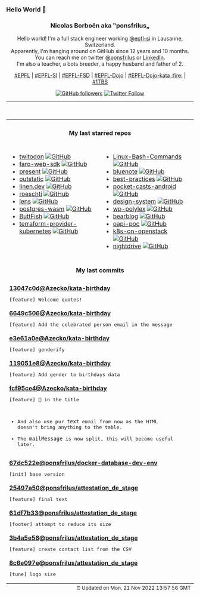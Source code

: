 ### Hello World 👋

<p align="center">
  <!-- use https://avatars.githubusercontent.com/u/176002?v=4 for your default github picture 
  <img src="https://raw.githubusercontent.com/ponsfrilus/ponsfrilus/master/img/ponsfrilus.png" title="Nicolas Borboën aka ‟ponsfrilus„" alt="Nicolas Borboën aka ‟ponsfrilus„" /> -->
  <h3 align="center">
    Nicolas Borboën aka ‟ponsfrilus„
  </h3>
  <p align="center">
    Hello world! I'm a full stack engineer working <a href="https://github.com/epfl-si">@epfl-si</a> in Lausanne, Switzerland.
    <br />Apparently, I'm hanging around on GitHub since 12 years and 10 months.
    <br />You can reach me on twitter <a href="https://twitter.com/ponsfrilus">@ponsfrilus</a> or <a href="http://linkedin.com/in/nicolasborboen">LinkedIn</a>.
    <br />I'm also a teacher, a bots breeder, a happy husband and father of 2.
  </p>
  <p align="center">
    <a href="https://www.epfl.ch">#EPFL</a> | 
    <a href="https://github.com/epfl-si/">#EPFL-SI</a> | 
    <a href="https://github.com/epfl-fsd">#EPFL-FSD</a> | 
    <a href="https://github.com/topics/epfl-dojo">#EPFL-Dojo</a> | 
    <a href="https://github.com/topics/epfl-dojo-kata">#EPFL-Dojo-kata :fire:</a> | 
    <a href="https://en.wikipedia.org/wiki/Indentation_style#Variant:_1TBS_(OTBS)">#1TBS</a>
  </p>
  <p align="center">
    <a href="https://github.com/ponsfrilus"><img alt="GitHub followers" src="https://img.shields.io/github/followers/ponsfrilus?label=Follow%20me%20on%20github&style=social"></a>
    <a href="https://twitter.com/ponsfrilus"><img alt="Twitter Follow" src="https://img.shields.io/twitter/follow/ponsfrilus?label=follow%20me%20on%20twitter&style=social"></a>
  </p>
  </p><hr><table align="center">
<tr>
<td colspan="2" align="center"><h4>My last starred repos</h4></td>
</tr>
<tr>
<td valign="top">
<ul>
<li>
<a href="https://github.com/diddledani/twitodon" title="Twitter to Mastodon account mapping service to aid migration away from Twitter without losing all your followed friends" target="_blank">twitodon</a>&nbsp;<a href="https://github.com/diddledani/twitodon" title="Twitter to Mastodon account mapping service to aid migration away from Twitter without losing all your followed friends" target="_blank"><img src="https://img.shields.io/github/stars/diddledani/twitodon?style=social" alt="GitHub"></a>
</li>
<li>
<a href="https://github.com/grafana/faro-web-sdk" title="The Grafana Faro Web SDK, part of the Grafana Faro project, is a highly configurable web SDK for real user monitoring (RUM) that instruments browser frontend applications to capture observability signals. Frontend telemetry can then be correlated with backend and infrastructure data for full-stack observability." target="_blank">faro-web-sdk</a>&nbsp;<a href="https://github.com/grafana/faro-web-sdk" title="The Grafana Faro Web SDK, part of the Grafana Faro project, is a highly configurable web SDK for real user monitoring (RUM) that instruments browser frontend applications to capture observability signals. Frontend telemetry can then be correlated with backend and infrastructure data for full-stack observability." target="_blank"><img src="https://img.shields.io/github/stars/grafana/faro-web-sdk?style=social" alt="GitHub"></a>
</li>
<li>
<a href="https://github.com/vinayak-mehta/present" title="A terminal-based presentation tool with colors and effects." target="_blank">present</a>&nbsp;<a href="https://github.com/vinayak-mehta/present" title="A terminal-based presentation tool with colors and effects." target="_blank"><img src="https://img.shields.io/github/stars/vinayak-mehta/present?style=social" alt="GitHub"></a>
</li>
<li>
<a href="https://github.com/avitorio/outstatic" title="Outstatic - A static CMS for Next.js" target="_blank">outstatic</a>&nbsp;<a href="https://github.com/avitorio/outstatic" title="Outstatic - A static CMS for Next.js" target="_blank"><img src="https://img.shields.io/github/stars/avitorio/outstatic?style=social" alt="GitHub"></a>
</li>
<li>
<a href="https://github.com/Linen-dev/linen.dev" title="Google-searchable Slack alternative for Communities" target="_blank">linen.dev</a>&nbsp;<a href="https://github.com/Linen-dev/linen.dev" title="Google-searchable Slack alternative for Communities" target="_blank"><img src="https://img.shields.io/github/stars/Linen-dev/linen.dev?style=social" alt="GitHub"></a>
</li>
<li>
<a href="https://github.com/Georg-code/roeschti" title="Rust programming, in Swissgerman" target="_blank">roeschti</a>&nbsp;<a href="https://github.com/Georg-code/roeschti" title="Rust programming, in Swissgerman" target="_blank"><img src="https://img.shields.io/github/stars/Georg-code/roeschti?style=social" alt="GitHub"></a>
</li>
<li>
<a href="https://github.com/lensapp/lens" title="Lens - The way the world runs Kubernetes" target="_blank">lens</a>&nbsp;<a href="https://github.com/lensapp/lens" title="Lens - The way the world runs Kubernetes" target="_blank"><img src="https://img.shields.io/github/stars/lensapp/lens?style=social" alt="GitHub"></a>
</li>
<li>
<a href="https://github.com/snaplet/postgres-wasm" title="A PostgresQL server running in your browser" target="_blank">postgres-wasm</a>&nbsp;<a href="https://github.com/snaplet/postgres-wasm" title="A PostgresQL server running in your browser" target="_blank"><img src="https://img.shields.io/github/stars/snaplet/postgres-wasm?style=social" alt="GitHub"></a>
</li>
<li>
<a href="https://github.com/RonSijm/ButtFish" title="Effortlessly transmitting Morse Code of chess moves to your butthole 💝" target="_blank">ButtFish</a>&nbsp;<a href="https://github.com/RonSijm/ButtFish" title="Effortlessly transmitting Morse Code of chess moves to your butthole 💝" target="_blank"><img src="https://img.shields.io/github/stars/RonSijm/ButtFish?style=social" alt="GitHub"></a>
</li>
<li>
<a href="https://github.com/hashicorp/terraform-provider-kubernetes" title="Terraform Kubernetes provider" target="_blank">terraform-provider-kubernetes</a>&nbsp;<a href="https://github.com/hashicorp/terraform-provider-kubernetes" title="Terraform Kubernetes provider" target="_blank"><img src="https://img.shields.io/github/stars/hashicorp/terraform-provider-kubernetes?style=social" alt="GitHub"></a>
</li>
</ul>
<img width="450" height="1" /></td>
<td valign="top">
<ul>
<li>
<a href="https://github.com/trinib/Linux-Bash-Commands" title=":godmode: Ultimate list of Linux bash commands, cheatsheet and resources" target="_blank">Linux-Bash-Commands</a>&nbsp;<a href="https://github.com/trinib/Linux-Bash-Commands" title=":godmode: Ultimate list of Linux bash commands, cheatsheet and resources" target="_blank"><img src="https://img.shields.io/github/stars/trinib/Linux-Bash-Commands?style=social" alt="GitHub"></a>
</li>
<li>
<a href="https://github.com/xentenza/bluenote" title="Data visualization of Blue Note Records from 1939 to 2007." target="_blank">bluenote</a>&nbsp;<a href="https://github.com/xentenza/bluenote" title="Data visualization of Blue Note Records from 1939 to 2007." target="_blank"><img src="https://img.shields.io/github/stars/xentenza/bluenote?style=social" alt="GitHub"></a>
</li>
<li>
<a href="https://github.com/cnumr/best-practices" title="115 Web Ecodesign Best Practices" target="_blank">best-practices</a>&nbsp;<a href="https://github.com/cnumr/best-practices" title="115 Web Ecodesign Best Practices" target="_blank"><img src="https://img.shields.io/github/stars/cnumr/best-practices?style=social" alt="GitHub"></a>
</li>
<li>
<a href="https://github.com/Automattic/pocket-casts-android" title="Pocket Casts Android 🎧" target="_blank">pocket-casts-android</a>&nbsp;<a href="https://github.com/Automattic/pocket-casts-android" title="Pocket Casts Android 🎧" target="_blank"><img src="https://img.shields.io/github/stars/Automattic/pocket-casts-android?style=social" alt="GitHub"></a>
</li>
<li>
<a href="https://github.com/swisspost/design-system" title="The Swiss Post Design System pattern library for a consistent and accessible user experience across the web platform." target="_blank">design-system</a>&nbsp;<a href="https://github.com/swisspost/design-system" title="The Swiss Post Design System pattern library for a consistent and accessible user experience across the web platform." target="_blank"><img src="https://img.shields.io/github/stars/swisspost/design-system?style=social" alt="GitHub"></a>
</li>
<li>
<a href="https://github.com/epfl-si/wp-polylex" title="Manage and serve the list of EPFL lexes" target="_blank">wp-polylex</a>&nbsp;<a href="https://github.com/epfl-si/wp-polylex" title="Manage and serve the list of EPFL lexes" target="_blank"><img src="https://img.shields.io/github/stars/epfl-si/wp-polylex?style=social" alt="GitHub"></a>
</li>
<li>
<a href="https://github.com/HermanMartinus/bearblog" title="Free, no-nonsense, super fast blogging." target="_blank">bearblog</a>&nbsp;<a href="https://github.com/HermanMartinus/bearblog" title="Free, no-nonsense, super fast blogging." target="_blank"><img src="https://img.shields.io/github/stars/HermanMartinus/bearblog?style=social" alt="GitHub"></a>
</li>
<li>
<a href="https://github.com/camptocamp/oapi-poc" title="OGC API & STAC - Proof of Concept" target="_blank">oapi-poc</a>&nbsp;<a href="https://github.com/camptocamp/oapi-poc" title="OGC API & STAC - Proof of Concept" target="_blank"><img src="https://img.shields.io/github/stars/camptocamp/oapi-poc?style=social" alt="GitHub"></a>
</li>
<li>
<a href="https://github.com/infraly/k8s-on-openstack" title="An opinionated way to deploy a Kubernetes cluster on top of an OpenStack cloud." target="_blank">k8s-on-openstack</a>&nbsp;<a href="https://github.com/infraly/k8s-on-openstack" title="An opinionated way to deploy a Kubernetes cluster on top of an OpenStack cloud." target="_blank"><img src="https://img.shields.io/github/stars/infraly/k8s-on-openstack?style=social" alt="GitHub"></a>
</li>
<li>
<a href="https://github.com/jes/nightdrive" title="Night-time driving simulation" target="_blank">nightdrive</a>&nbsp;<a href="https://github.com/jes/nightdrive" title="Night-time driving simulation" target="_blank"><img src="https://img.shields.io/github/stars/jes/nightdrive?style=social" alt="GitHub"></a>
</li>
</ul>
<img width="450" height="1" /></td>
</tr>
<tr>
<td colspan="2" align="center"><h4>My last commits</h4></td>
</tr>
<tr>
        <td colspan="2">
          <div><strong><a href="https://api.github.com/repos/Azecko/kata-birthday/commits/13047c0defa4780f839dee8a3afcd56ca4d0762f" title="2022-11-09T13:27:10.000+01:00" target="_blank">13047c0d</a><a href="https://github.com/Azecko">@Azecko</a><a href="https://github.com/Azecko/kata-birthday" title="Kata-birthday from @epfl-dojo">/kata-birthday</a></strong></div>
          <pre>[feature] Welcome quotes!</pre>
        </td>
        </tr><tr>
        <td colspan="2">
          <div><strong><a href="https://api.github.com/repos/Azecko/kata-birthday/commits/6649c50692c3df1c65cb013308816ae3c34f0c82" title="2022-11-09T12:56:21.000+01:00" target="_blank">6649c506</a><a href="https://github.com/Azecko">@Azecko</a><a href="https://github.com/Azecko/kata-birthday" title="Kata-birthday from @epfl-dojo">/kata-birthday</a></strong></div>
          <pre>[feature] Add the celebrated person email in the message</pre>
        </td>
        </tr><tr>
        <td colspan="2">
          <div><strong><a href="https://api.github.com/repos/Azecko/kata-birthday/commits/e3e61a0ea21ed407503894b2d825435cb1b4318a" title="2022-11-09T12:49:41.000+01:00" target="_blank">e3e61a0e</a><a href="https://github.com/Azecko">@Azecko</a><a href="https://github.com/Azecko/kata-birthday" title="Kata-birthday from @epfl-dojo">/kata-birthday</a></strong></div>
          <pre>[feature] genderify</pre>
        </td>
        </tr><tr>
        <td colspan="2">
          <div><strong><a href="https://api.github.com/repos/Azecko/kata-birthday/commits/119051e8500fa16699f85a0e21baf68a455395db" title="2022-11-09T12:45:05.000+01:00" target="_blank">119051e8</a><a href="https://github.com/Azecko">@Azecko</a><a href="https://github.com/Azecko/kata-birthday" title="Kata-birthday from @epfl-dojo">/kata-birthday</a></strong></div>
          <pre>[feature] Add gender to birthdays data</pre>
        </td>
        </tr><tr>
        <td colspan="2">
          <div><strong><a href="https://api.github.com/repos/Azecko/kata-birthday/commits/fcf95ce461da025d261eaa712bb7cf1c1b56c9cc" title="2022-11-09T12:42:24.000+01:00" target="_blank">fcf95ce4</a><a href="https://github.com/Azecko">@Azecko</a><a href="https://github.com/Azecko/kata-birthday" title="Kata-birthday from @epfl-dojo">/kata-birthday</a></strong></div>
          <pre>[feature] 🎂 in the title

* And also use pur `text` email from now as the HTML doesn't bring 
anything to the table.
* The `mailMessage` is now split, this will become useful later.</pre>
        </td>
        </tr><tr>
        <td colspan="2">
          <div><strong><a href="https://api.github.com/repos/ponsfrilus/docker-database-dev-env/commits/67dc522eddb81c1194f0ef65f730f8babefb235a" title="2022-11-08T12:29:29.000+01:00" target="_blank">67dc522e</a><a href="https://github.com/ponsfrilus">@ponsfrilus</a><a href="https://github.com/ponsfrilus/docker-database-dev-env" title="DDDE — Docker Database Development Environment">/docker-database-dev-env</a></strong></div>
          <pre>[init] base version</pre>
        </td>
        </tr><tr>
        <td colspan="2">
          <div><strong><a href="https://api.github.com/repos/ponsfrilus/attestation_de_stage/commits/25497a50b5be801b248127473f03050b278197ff" title="2022-10-27T09:30:13.000+02:00" target="_blank">25497a50</a><a href="https://github.com/ponsfrilus">@ponsfrilus</a><a href="https://github.com/ponsfrilus/attestation_de_stage" title="null">/attestation_de_stage</a></strong></div>
          <pre>[feature] final text</pre>
        </td>
        </tr><tr>
        <td colspan="2">
          <div><strong><a href="https://api.github.com/repos/ponsfrilus/attestation_de_stage/commits/61df7b3346a0f2c5055aaa8c30af80dfbe8bc253" title="2022-10-27T09:29:56.000+02:00" target="_blank">61df7b33</a><a href="https://github.com/ponsfrilus">@ponsfrilus</a><a href="https://github.com/ponsfrilus/attestation_de_stage" title="null">/attestation_de_stage</a></strong></div>
          <pre>[footer] attempt to reduce its size</pre>
        </td>
        </tr><tr>
        <td colspan="2">
          <div><strong><a href="https://api.github.com/repos/ponsfrilus/attestation_de_stage/commits/3b4a5e56473a8729c9f3dfd6576cdd928f84cd6c" title="2022-10-25T10:34:06.000+02:00" target="_blank">3b4a5e56</a><a href="https://github.com/ponsfrilus">@ponsfrilus</a><a href="https://github.com/ponsfrilus/attestation_de_stage" title="null">/attestation_de_stage</a></strong></div>
          <pre>[feature] create contact list from the CSV</pre>
        </td>
        </tr><tr>
        <td colspan="2">
          <div><strong><a href="https://api.github.com/repos/ponsfrilus/attestation_de_stage/commits/8c6e097eb252d4e157895c026e10184e587bfee4" title="2022-10-24T18:40:05.000+02:00" target="_blank">8c6e097e</a><a href="https://github.com/ponsfrilus">@ponsfrilus</a><a href="https://github.com/ponsfrilus/attestation_de_stage" title="null">/attestation_de_stage</a></strong></div>
          <pre>[tune] logo size</pre>
        </td>
        </tr><tfoot>
<tr>
<td colspan="2" align="right">
<img width="900" height="1" />
<small>⏰ Updated on Mon, 21 Nov 2022 13:57:56 GMT</small>
</td>
</tr>
</tfoot>
<br />
</table>

